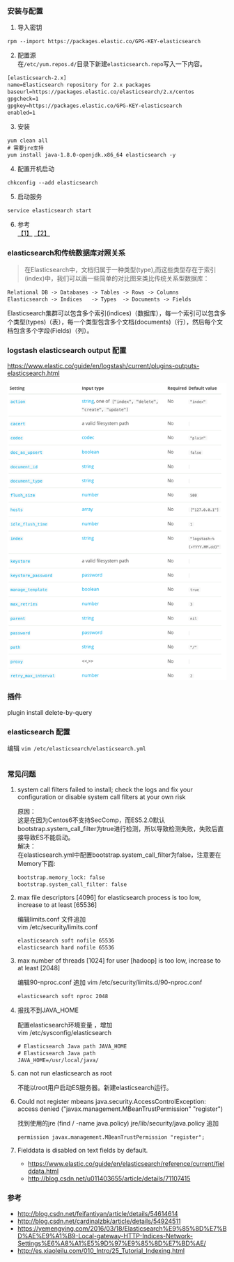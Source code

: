 ### 安装与配置
1. 导入密钥
```
rpm --import https://packages.elastic.co/GPG-KEY-elasticsearch
```

2. 配置源  
在`/etc/yum.repos.d/`目录下新建`elasticsearch.repo`写入一下内容。
```
[elasticsearch-2.x]
name=Elasticsearch repository for 2.x packages
baseurl=https://packages.elastic.co/elasticsearch/2.x/centos
gpgcheck=1
gpgkey=https://packages.elastic.co/GPG-KEY-elasticsearch
enabled=1
```

3. 安装  
```
yum clean all
# 需要jre支持
yum install java-1.8.0-openjdk.x86_64 elasticsearch -y
```

4. 配置开机启动
```
chkconfig --add elasticsearch
```

5. 启动服务
```
service elasticsearch start
```

6. 参考  
[【1】](https://www.elastic.co/guide/en/elasticsearch/reference/current/setup-repositories.html) [【2】](https://www.elastic.co/guide/en/elasticsearch/reference/current/rpm.html)


### elasticsearch和传统数据库对照关系

> 在Elasticsearch中，文档归属于一种类型(type),而这些类型存在于索引(index)中，我们可以画一些简单的对比图来类比传统关系型数据库：

```
Relational DB -> Databases -> Tables -> Rows -> Columns
Elasticsearch -> Indices   -> Types  -> Documents -> Fields
```                                                                                                                                                                                                                
Elasticsearch集群可以包含多个索引(indices)（数据库），每一个索引可以包含多个类型(types)（表），每一个类型包含多个文档(documents)（行），然后每个文档包含多个字段(Fields)（列）。

### logstash elasticsearch output 配置

<https://www.elastic.co/guide/en/logstash/current/plugins-outputs-elasticsearch.html>

![](images/QQ20160803-0.png)


### 插件
plugin install delete-by-query

### elasticsearch 配置
编辑 `vim /etc/elasticsearch/elasticsearch.yml`
``` yml

```

### 常见问题
1. system call filters failed to install; check the logs and fix your configuration or disable system call filters at your own risk

    原因：    
    这是在因为Centos6不支持SecComp，而ES5.2.0默认bootstrap.system_call_filter为true进行检测，所以导致检测失败，失败后直接导致ES不能启动。    
    解决：    
    在elasticsearch.yml中配置bootstrap.system_call_filter为false，注意要在Memory下面:    
    ```
    bootstrap.memory_lock: false    
    bootstrap.system_call_filter: false    
    ```

2. max file descriptors [4096] for elasticsearch process is too low, increase to at least [65536] 

    编辑limits.conf 文件追加   
    vim /etc/security/limits.conf   
    ```  
    elasticsearch soft nofile 65536    
    elasticsearch hard nofile 65536    
    ```

3. max number of threads [1024] for user [hadoop] is too low, increase to at least [2048]

    编辑90-nproc.conf 追加
    vim /etc/security/limits.d/90-nproc.conf 
    ```
    elasticsearch soft nproc 2048
    ```

4. 报找不到JAVA_HOME

    配置elasticsearch环境变量 ，增加  
    vim /etc/sysconfig/elasticsearch
    ```
    # Elasticsearch Java path JAVA_HOME
    # Elasticsearch Java path
    JAVA_HOME=/usr/local/java/
    ```
5. can not run elasticsearch as root

    不能以root用户启动ES服务器。新建elasticsearch运行。

6. Could not register mbeans java.security.AccessControlException: access denied ("javax.management.MBeanTrustPermission" "register")

    找到使用的jre (find / -name java.policy) jre/lib/security/java.policy 追加
    ```
    permission javax.management.MBeanTrustPermission "register";
    ```

7. Fielddata is disabled on text fields by default.

    - <https://www.elastic.co/guide/en/elasticsearch/reference/current/fielddata.html>
    - <http://blog.csdn.net/u011403655/article/details/71107415>


### 参考
- <http://blog.csdn.net/feifantiyan/article/details/54614614>  
- <http://blog.csdn.net/cardinalzbk/article/details/54924511>
- <https://yemengying.com/2016/03/18/Elasticsearch%E9%85%8D%E7%BD%AE%E9%A1%B9-Local-gateway-HTTP-Indices-Network-Settings%E6%A8%A1%E5%9D%97%E9%85%8D%E7%BD%AE/>
- <http://es.xiaoleilu.com/010_Intro/25_Tutorial_Indexing.html>
